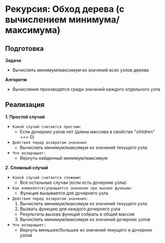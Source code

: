 # Рекурсия:  Обход дерева (с вычислением минимума/максимума)

## Подготовка
**Задача**
- Вычислить минимум/максимум из значений всех узлов дерева

**Алгоритм**
- Вычисления производятся среди значений каждого отдельного узла


## Реализация
**1. Простой случай**
- `Какой случай считается простым:`
  - Если дочерних узлов нет (длина массива в свойстве "children" === 0)
- `Действия перед возвратом значения`:
  - Вычислить минимум/максимум из значений текущего узла
- `Что возвращает:`
  - Вернуть найденный минимум/максимум

**2. Сложный случай**
- `Какой случай считается сложным:`
  - Все остальные случаи (если есть дочерние узлы)
- `Как изменяется/упрощается значение при вызове функции:`
  - Функция вызывается для дочернего узла
- `Действия перед возвратом значения:`
  1. Вычислить минимум/максимум из значений текущего узла
  2. Вызвать функцию для каждого дочернего узла
    - Результаты вызова функций собрать в общий массив
  3. Вычислить минимум/максимум из значений дочерних узлов
- `Что возвращает:`
  - Вернуть меньшее/большее из значений текущего и дочерних узлов